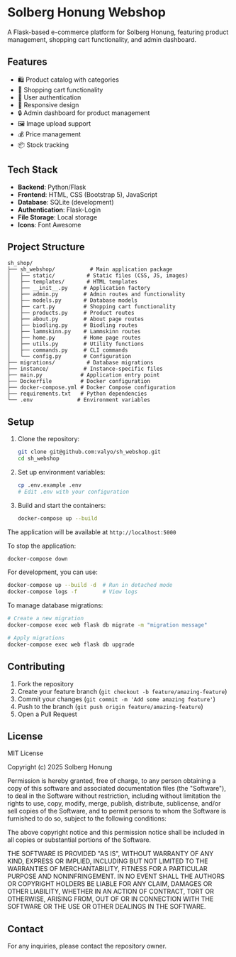 # Solberg Honung Webshop

A Flask-based e-commerce platform for Solberg Honung, featuring product management, shopping cart functionality, and admin dashboard.

## Features

- 🛍️ Product catalog with categories
- 🛒 Shopping cart functionality
- 👤 User authentication
- 📱 Responsive design
- 🔒 Admin dashboard for product management
- 🖼️ Image upload support
- 💰 Price management
- 📦 Stock tracking

## Tech Stack

- **Backend**: Python/Flask
- **Frontend**: HTML, CSS (Bootstrap 5), JavaScript
- **Database**: SQLite (development)
- **Authentication**: Flask-Login
- **File Storage**: Local storage
- **Icons**: Font Awesome

## Project Structure

```
sh_shop/
├── sh_webshop/           # Main application package
│   ├── static/          # Static files (CSS, JS, images)
│   ├── templates/       # HTML templates
│   ├── __init__.py     # Application factory
│   ├── admin.py        # Admin routes and functionality
│   ├── models.py       # Database models
│   ├── cart.py         # Shopping cart functionality
│   ├── products.py     # Product routes
│   ├── about.py        # About page routes
│   ├── biodling.py     # Biodling routes
│   ├── lammskinn.py    # Lammskinn routes
│   ├── home.py         # Home page routes
│   ├── utils.py        # Utility functions
│   ├── commands.py     # CLI commands
│   └── config.py       # Configuration
├── migrations/          # Database migrations
├── instance/           # Instance-specific files
├── main.py            # Application entry point
├── Dockerfile         # Docker configuration
├── docker-compose.yml # Docker Compose configuration
├── requirements.txt   # Python dependencies
└── .env              # Environment variables
```

## Setup

1. Clone the repository:
   ```bash
   git clone git@github.com:valyo/sh_webshop.git
   cd sh_webshop
   ```

2. Set up environment variables:
   ```bash
   cp .env.example .env
   # Edit .env with your configuration
   ```

3. Build and start the containers:
   ```bash
   docker-compose up --build
   ```

The application will be available at `http://localhost:5000`

To stop the application:
```bash
docker-compose down
```

For development, you can use:
```bash
docker-compose up --build -d  # Run in detached mode
docker-compose logs -f        # View logs
```

To manage database migrations:
```bash
# Create a new migration
docker-compose exec web flask db migrate -m "migration message"

# Apply migrations
docker-compose exec web flask db upgrade
```

## Contributing

1. Fork the repository
2. Create your feature branch (`git checkout -b feature/amazing-feature`)
3. Commit your changes (`git commit -m 'Add some amazing feature'`)
4. Push to the branch (`git push origin feature/amazing-feature`)
5. Open a Pull Request

## License

MIT License

Copyright (c) 2025 Solberg Honung

Permission is hereby granted, free of charge, to any person obtaining a copy
of this software and associated documentation files (the "Software"), to deal
in the Software without restriction, including without limitation the rights
to use, copy, modify, merge, publish, distribute, sublicense, and/or sell
copies of the Software, and to permit persons to whom the Software is
furnished to do so, subject to the following conditions:

The above copyright notice and this permission notice shall be included in all
copies or substantial portions of the Software.

THE SOFTWARE IS PROVIDED "AS IS", WITHOUT WARRANTY OF ANY KIND, EXPRESS OR
IMPLIED, INCLUDING BUT NOT LIMITED TO THE WARRANTIES OF MERCHANTABILITY,
FITNESS FOR A PARTICULAR PURPOSE AND NONINFRINGEMENT. IN NO EVENT SHALL THE
AUTHORS OR COPYRIGHT HOLDERS BE LIABLE FOR ANY CLAIM, DAMAGES OR OTHER
LIABILITY, WHETHER IN AN ACTION OF CONTRACT, TORT OR OTHERWISE, ARISING FROM,
OUT OF OR IN CONNECTION WITH THE SOFTWARE OR THE USE OR OTHER DEALINGS IN THE
SOFTWARE.

## Contact

For any inquiries, please contact the repository owner.